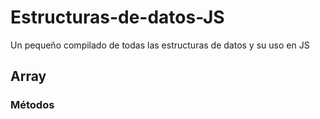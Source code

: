 # Estructuras-de-datos-JS
Un pequeño compilado de todas las estructuras de datos y su uso en JS

## Array
### Métodos 

